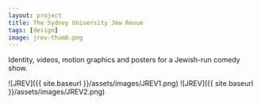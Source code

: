 ```yaml
---
layout: project
title: The Sydney University Jew Revue
tags: [design]
image: jrev-thumb.png
---
```


Identity, videos, motion graphics and posters for a Jewish-run comedy show.

![JREV]({{ site.baseurl }}/assets/images/JREV1.png)
![JREV]({{ site.baseurl }}/assets/images/JREV2.png)

<blockquote class="imgur-embed-pub" lang="en" data-id="a/1xH4U"><a href="//imgur.com/1xH4U"></a></blockquote><script async src="//s.imgur.com/min/embed.js" charset="utf-8"></script>
